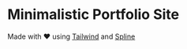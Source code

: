 # Minimalistic Portfolio Site



Made with :heart: using [Tailwind](https://tailwindcss.com) and [Spline](https://spline.design)
